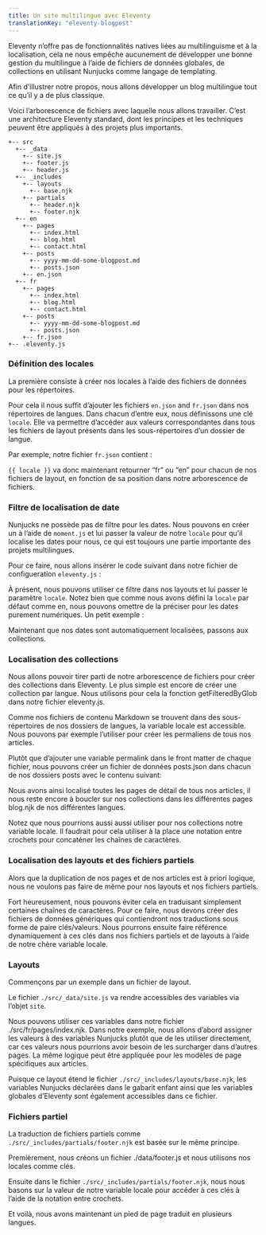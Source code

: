 ```yaml
---
title: Un site multilingue avec Eleventy
translationKey: "eleventy-blogpost"
---
```


Eleventy n’offre pas de fonctionnalités natives liées au multilinguisme et à la localisation, cela ne nous empêche aucunement de développer une bonne gestion du multilingue à l’aide de fichiers de données globales, de collections en utilisant Nunjucks comme langage de templating.

Afin d’illustrer notre propos, nous allons développer un blog multilingue tout ce qu’il y a de plus classique.

Voici l’arborescence de fichiers avec laquelle nous allons travailler. C’est une architecture Eleventy standard, dont les principes et les techniques peuvent être appliqués à des projets plus importants.

```
+-- src
  +-- _data
    +-- site.js
    +-- footer.js
    +-- header.js
  +-- _includes
    +-- layouts
      +-- base.njk
    +-- partials
      +-- header.njk
      +-- footer.njk
  +-- en
    +-- pages
      +-- index.html
      +-- blog.html
      +-- contact.html
    +-- posts
      +-- yyyy-mm-dd-some-blogpost.md
      +-- posts.json
    +-- en.json
  +-- fr
    +-- pages
      +-- index.html
      +-- blog.html
      +-- contact.html
    +-- posts
      +-- yyyy-mm-dd-some-blogpost.md
      +-- posts.json
    +-- fr.json
+-- .eleventy.js
```

### Définition des locales

La première consiste à créer nos locales à l’aide des fichiers de données pour les répertoires.

Pour cela il nous suffit d’ajouter les fichiers `en.json` and `fr.json` dans nos répertoires de langues. Dans chacun d’entre eux, nous définissons une clé `locale`. Elle va permettre d’accéder aux valeurs correspondantes dans tous les fichiers de layout présents dans les sous-répertoires d’un dossier de langue.

Par exemple, notre fichier `fr.json` contient :

`{{ locale }}` va donc maintenant retourner “fr” ou “en” pour chacun de nos fichiers de layout, en fonction de sa position dans notre arborescence de fichiers.

### Filtre de localisation de date

Nunjucks ne possède pas de filtre pour les dates. Nous pouvons en créer un à l’aide de `moment.js` et lui passer la valeur de notre `locale` pour qu’il localise les dates pour nous, ce qui est toujours une partie importante des projets multilingues.

Pour ce faire, nous allons insérer le code suivant dans notre fichier de configueration `eleventy.js` :

À présent, nous pouvons utiliser ce filtre dans nos layouts et lui passer le paramètre `locale`. Notez bien que comme nous avons défini la `locale` par défaut comme en, nous pouvons omettre de la préciser pour les dates purement numériques. Un petit exemple :

Maintenant que nos dates sont automatiquement localisées, passons aux collections.

### Localisation des collections

Nous allons pouvoir tirer parti de notre arborescence de fichiers pour créer des collections dans Eleventy. Le plus simple est encore de créer une collection par langue. Nous utilisons pour cela la fonction getFilteredByGlob dans notre fichier eleventy.js.

Comme nos fichiers de contenu Markdown se trouvent dans des sous-répertoires de nos dossiers de langues, la variable locale est accessible. Nous pouvons par exemple l’utiliser pour créer les permaliens de tous nos articles.

Plutôt que d’ajouter une variable permalink dans le front matter de chaque fichier, nous pouvons créer un fichier de données posts.json dans chacun de nos dossiers posts avec le contenu suivant:

Nous avons ainsi localisé toutes les pages de détail de tous nos articles, il nous reste encore à boucler sur nos collections dans les différentes pages blog.njk de nos différentes langues.

Notez que nous pourrions aussi aussi utiliser pour nos collections notre variable locale. Il faudrait pour cela utiliser à la place une notation entre crochets pour concaténer les chaînes de caractères.

### Localisation des layouts et des fichiers partiels

Alors que la duplication de nos pages et de nos articles est à priori logique, nous ne voulons pas faire de même pour nos layouts et nos fichiers partiels.

Fort heureusement, nous pouvons éviter cela en traduisant simplement certaines chaînes de caractères. Pour ce faire, nous devons créer des fichiers de données génériques qui contiendront nos traductions sous forme de paire clés/valeurs. Nous pourrons ensuite faire référence dynamiquement à ces clés dans nos fichiers partiels et de layouts à l’aide de notre chère variable locale.

### Layouts

Commençons par un exemple dans un fichier de layout.

Le fichier `./src/_data/site.js` va rendre accessibles des variables via l’objet `site`.

Nous pouvons utiliser ces variables dans notre fichier ./src/fr/pages/index.njk. Dans notre exemple, nous allons d’abord assigner les valeurs à des variables Nunjucks plutôt que de les utiliser directement, car ces valeurs nous pourrions avoir besoin de les surcharger dans d’autres pages. La même logique peut être appliquée pour les modèles de page spécifiques aux articles.

Puisque ce layout étend le fichier `./src/_includes/layouts/base.njk`, les variables Nunjucks déclarées dans le gabarit enfant ainsi que les variables globales d’Eleventy sont également accessibles dans ce fichier.

### Fichiers partiel

La traduction de fichiers partiels comme `./src/_includes/partials/footer.njk` est basée sur le même principe.

Premièrement, nous créons un fichier ./data/footer.js et nous utilisons nos locales comme clés.

Ensuite dans le fichier `./src/_includes/partials/footer.njk`, nous nous basons sur la valeur de notre variable locale pour accéder à ces clés à l’aide de la notation entre crochets.

Et voilà, nous avons maintenant un pied de page traduit en plusieurs langues.
